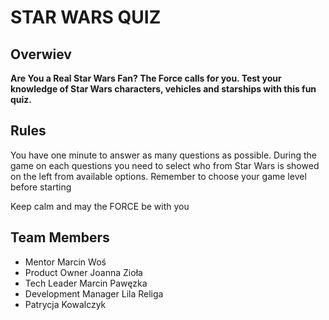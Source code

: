 
# STAR  WARS  QUIZ
## Overwiev

**Are You a Real Star Wars Fan? The Force calls for you. Test your knowledge of Star Wars characters, vehicles and starships with this fun quiz.**


## Rules
You have one minute to answer as many questions as possible. During the game on each questions you need to select who from Star Wars is showed on the left from available options.
Remember to choose your game level before starting

Keep calm and may the FORCE be with you

## Team Members
- Mentor Marcin Woś
- Product Owner Joanna Zioła 
- Tech Leader Marcin Pawęzka
- Development Manager Lila Religa
- Patrycja Kowalczyk
